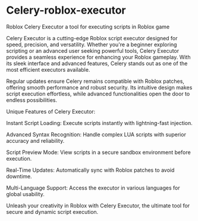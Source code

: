 # Celery-roblox-executor
Roblox Celery Executor a tool for executing scripts in Roblox game


Celery Executor is a cutting-edge Roblox script executor designed for speed, precision, and versatility. Whether you're a beginner exploring scripting or an advanced user seeking powerful tools, Celery Executor provides a seamless experience for enhancing your Roblox gameplay. With its sleek interface and advanced features, Celery stands out as one of the most efficient executors available.

Regular updates ensure Celery remains compatible with Roblox patches, offering smooth performance and robust security. Its intuitive design makes script execution effortless, while advanced functionalities open the door to endless possibilities.

Unique Features of Celery Executor:

Instant Script Loading: Execute scripts instantly with lightning-fast injection.

Advanced Syntax Recognition: Handle complex LUA scripts with superior accuracy and reliability.

Script Preview Mode: View scripts in a secure sandbox environment before execution.

Real-Time Updates: Automatically sync with Roblox patches to avoid downtime.

Multi-Language Support: Access the executor in various languages for global usability.

Unleash your creativity in Roblox with Celery Executor, the ultimate tool for secure and dynamic script execution.
